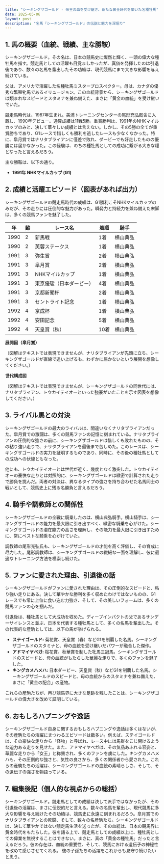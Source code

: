 ```yaml
---
title: "シーキングザゴールド - 帝王の血を受け継ぎ、新たな黄金時代を築いた名種牡馬"
date: 2025-05-06
layout: post
description: "名馬『シーキングザゴールド』の伝説と魅力を深堀り"
---
```


## 1. 馬の概要（血統、戦績、主な勝鞍）

シーキングザゴールド。その名は、日本の競馬史に燦然と輝く、一頭の偉大な種牡馬を指す。競走馬としての活躍も目覚ましかったが、真価を発揮したのは引退後であり、数々の名馬を輩出したその功績は、現代競馬にまで大きな影響を与え続けている。

父は、アメリカで活躍した名種牡馬ミスタープロスペクター。母は、カナダの優秀な繁殖牝馬であるイリュージョン。この血統背景から、シーキングザゴールドは類まれなスピードとスタミナを兼ね備えた、まさに「黄金の血統」を受け継いでいた。

競走馬時代は、1987年生まれ。美浦トレーニングセンターの尾形充弘厩舎に入厩し、1990年デビュー。通算成績は11戦5勝。重賞勝利は、1991年のNHKマイルカップのみと、決して華々しい成績とは言えない。しかし、その5勝の全てが重賞勝ちであり、G1レースで惜しくも勝利を逃したレースも少なくなかった。特に、皐月賞ではナリタブライアンに僅差で敗れ、ダービーでも好走したものの優勝には届かなかった。この経験は、のちの種牡馬としての成功に繋がる大きな糧となったと言えるだろう。

主な勝鞍は、以下の通り。

* **1991年 NHKマイルカップ (G1)**


## 2. 成績と活躍エピソード（図表があれば出力）

シーキングザゴールドの競走馬時代の成績は、G1勝利こそNHKマイルカップのみだが、その走りには圧倒的な魅力があった。瞬発力と持続力を兼ね備えた末脚は、多くの競馬ファンを魅了した。

| 年 | 齢 | レース名 | 着順 | 騎手 |
|---|---|---|---|---|
| 1990 | 2 | 新馬戦 | 1着 | 横山典弘 |
| 1990 | 2 | 芙蓉ステークス | 1着 | 横山典弘 |
| 1991 | 3 | 弥生賞 | 2着 | 横山典弘 |
| 1991 | 3 | 皐月賞 | 2着 | 横山典弘 |
| 1991 | 3 | NHKマイルカップ | 1着 | 横山典弘 |
| 1991 | 3 | 東京優駿（日本ダービー） | 4着 | 横山典弘 |
| 1991 | 3 | 京都新聞杯 | 2着 | 横山典弘 |
| 1991 | 3 | セントライト記念 | 1着 | 横山典弘 |
| 1992 | 4 | 京成杯 | 1着 | 横山典弘 |
| 1992 | 4 | 安田記念 | 5着 | 横山典弘 |
| 1992 | 4 | 天皇賞（秋） | 10着 | 横山典弘 |


**展開図（皐月賞）**

（図解はテキストでは表現できませんが、ナリタブライアンが先頭に立ち、シーキングザゴールドが直線で追い上げるも、わずかに届かないという展開を想像してください。）

**世代構成図**

（図解はテキストでは表現できませんが、シーキングザゴールドの同世代には、ナリタブライアン、トウカイテイオーといった強豪がいたことを示す図表を想像してください。）


## 3. ライバル馬との対決

シーキングザゴールドの最大のライバルは、間違いなくナリタブライアンだった。皐月賞での激闘は、多くの競馬ファンの記憶に刻まれている。ナリタブライアンの圧倒的な強さの前に、シーキングザゴールドは惜しくも敗れたものの、その粘り強い走りで、ナリタブライアンを最後まで苦しめた。このレースは、シーキングザゴールドの実力を証明するものであり、同時に、その後の種牡馬としての成功への伏線ともなった。

他にも、トウカイテイオーとは世代が近く、幾度となく激突した。トウカイテイオーの豪快な走りとは対照的に、シーキングザゴールドは緻密で計算された走りで勝負を挑んだ。両者の対決は、異なるタイプの強さを持ち合わせた名馬同士の戦いとして、競馬史上に残る名勝負と言えるだろう。


## 4. 騎手や調教師との関係性

シーキングザゴールドの全戦に騎乗したのは、横山典弘騎手。横山騎手は、シーキングザゴールドの能力を最大限に引き出すべく、緻密な騎乗を心がけた。シーキングザゴールドの潜在能力の高さを理解し、その能力を最大限に引き出すために、常にベストな騎乗を心がけていた。

調教師の尾形充弘氏も、シーキングザゴールドの才能を高く評価し、その育成に尽力した。尾形調教師は、シーキングザゴールドの繊細な一面を理解し、彼に最適なトレーニング方法を模索し続けた。


## 5. ファンに愛された理由、引退後の話

シーキングザゴールドがファンに愛された理由は、その圧倒的なスピードと、粘り強い走りにある。決して華やかな勝利を多く収めたわけではないものの、G1レースでも常に上位に食い込む力強さ、そして、その美しいフォームは、多くの競馬ファンの心を掴んだ。

引退後は、種牡馬として大成功を収めた。ディープインパクトの父であるサンデーサイレンスと並ぶ、日本を代表する種牡馬として、多くの名馬を輩出した。その代表的な産駒としては、以下の馬が挙げられる。

* **ステイゴールド:**  菊花賞、天皇賞（春）などG1を制覇した名馬。シーキングザゴールドのスタミナと、母の血統を受け継いだパワーが融合した傑作。
* **アドマイヤベガ:**  桜花賞、秋華賞を制した牝馬三冠馬。シーキングザゴールドのスピードと、母の血統がもたらした華麗な走りで、多くのファンを魅了した。
* **キングカメハメハ:**  日本ダービー、天皇賞（秋）などG1を制覇した名馬。シーキングザゴールドのスピードと、母の血統からのスタミナを兼ね備えた、まさに「黄金の配合」の産物。

これらの産駒たちが、再び競馬界に大きな足跡を残したことは、シーキングザゴールドの偉大さを改めて証明している。


## 6. おもしろハプニングや逸話

シーキングザゴールド自身に関するおもしろハプニングや逸話は多くはないが、その産駒たちの活躍にまつわるエピソードは数多い。例えば、ステイゴールドは、その豪快な走りから「怪物」と呼ばれ、レース中には馬群をこじ開けるような迫力ある走りを見せた。また、アドマイヤベガは、その気品あふれる容姿と、華麗な走りから「女王」と称賛され、多くのファンを虜にした。キングカメハメハも、その圧倒的な強さと、気性の良さから、多くの関係者から愛された。これらの産駒たちの活躍は、シーキングザゴールドの血統の素晴らしさ、そして、その遺伝子の強さを物語っている。


## 7. 編集後記（個人的な視点からの総括）

シーキングザゴールド。競走馬としての成績は決して派手ではなかったが、その引退後の活躍は、まさに伝説的だと言える。数々の名馬を輩出し、現代競馬に多大な影響を与え続けたその功績は、競馬史に永遠に刻まれるだろう。皐月賞でのナリタブライアンとの死闘、そして、数々の名産駒たち。シーキングザゴールドは、決して華やかではない競走馬生活を送ったが、その血統は、日本の競馬界に黄金時代をもたらした。彼を語る上で、競走馬としての成績以上に、種牡馬としての偉業を無視することはできない。まさに、真の「黄金の種牡馬」だったと言えるだろう。彼の存在は、血統の重要性、そして、競馬における遺伝子の神秘性を改めて感じさせてくれる。  彼の子孫たちの活躍をこれからも見守り続けたいと思う。
